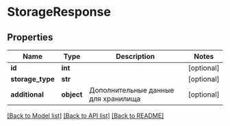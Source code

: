 # StorageResponse

## Properties
Name | Type | Description | Notes
------------ | ------------- | ------------- | -------------
**id** | **int** |  | [optional] 
**storage_type** | **str** |  | [optional] 
**additional** | **object** | Дополнительные данные для хранилища | [optional] 

[[Back to Model list]](../README.md#documentation-for-models) [[Back to API list]](../README.md#documentation-for-api-endpoints) [[Back to README]](../README.md)

